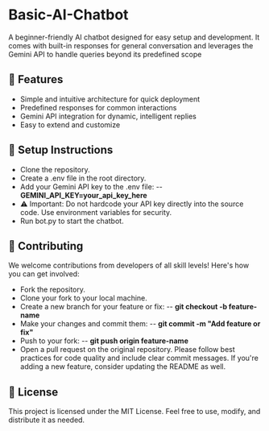 # Basic-AI-Chatbot

A beginner-friendly AI chatbot designed for easy setup and development. It comes with built-in responses for general conversation and leverages the Gemini API to handle queries beyond its predefined scope

## 🚀 Features
- Simple and intuitive architecture for quick deployment
- Predefined responses for common interactions
- Gemini API integration for dynamic, intelligent replies
- Easy to extend and customize

## 🔧 Setup Instructions
- Clone the repository.
- Create a .env file in the root directory.
- Add your Gemini API key to the .env file:
-- **GEMINI_API_KEY=your_api_key_here**
- ⚠️ Important: Do not hardcode your API key directly into the source code. Use environment variables for security.
- Run bot.py to start the chatbot.

## 🤝 Contributing
We welcome contributions from developers of all skill levels! Here's how you can get involved:
- Fork the repository.
- Clone your fork to your local machine.
- Create a new branch for your feature or fix:
-- **git checkout -b feature-name**
- Make your changes and commit them:
-- **git commit -m "Add feature or fix"**
- Push to your fork:
-- **git push origin feature-name**
- Open a pull request on the original repository.
Please follow best practices for code quality and include clear commit messages. If you're adding a new feature, consider updating the README as well.


## 📄 License
This project is licensed under the MIT License. Feel free to use, modify, and distribute it as needed.


